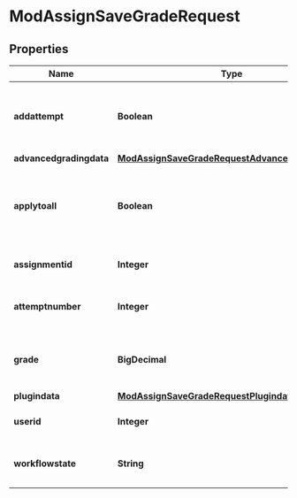 

# ModAssignSaveGradeRequest


## Properties

| Name | Type | Description | Notes |
|------------ | ------------- | ------------- | -------------|
|**addattempt** | **Boolean** | Allow another attempt if the attempt reopen method is manual |  |
|**advancedgradingdata** | [**ModAssignSaveGradeRequestAdvancedgradingdata**](ModAssignSaveGradeRequestAdvancedgradingdata.md) |  |  [optional] |
|**applytoall** | **Boolean** | If true, this grade will be applied to all members of the group (for group assignments). |  |
|**assignmentid** | **Integer** | The assignment id to operate on |  |
|**attemptnumber** | **Integer** | The attempt number (-1 means latest attempt) |  |
|**grade** | **BigDecimal** | The new grade for this user. Ignored if advanced grading used |  |
|**plugindata** | [**ModAssignSaveGradeRequestPlugindata**](ModAssignSaveGradeRequestPlugindata.md) |  |  [optional] |
|**userid** | **Integer** | The student id to operate on |  |
|**workflowstate** | **String** | The next marking workflow state |  |



